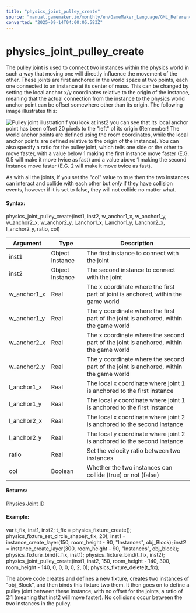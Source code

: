 ```yaml
---
title: "physics_joint_pulley_create"
source: "manual.gamemaker.io/monthly/en/GameMaker_Language/GML_Reference/Physics/Joints/physics_joint_pulley_create.htm"
converted: "2025-09-14T04:00:05.583Z"
---
```


# physics\_joint\_pulley\_create

The pulley joint is used to connect two instances within the physics world in such a way that moving one will directly influence the movement of the other. These joints are first anchored in the world space at two points, each one connected to an instance at its center of mass. This can be changed by setting the local anchor x/y coordinates relative to the origin of the instance, meaning that the actual connection from the instance to the physics world anchor point can be offset somewhere other than its origin. The following image illustrates this:

![Pulley joint illustration](../../../../assets/Images/Scripting_Reference/GML/Reference/Physics/pulley_joint_image.png)If you look at inst2 you can see that its local anchor point has been offset 20 pixels to the "left" of its origin (Remember! The world anchor points are defined using the room coordinates, while the local anchor points are defined relative to the origin of the instance). You can also specify a ratio for the pulley joint, which tells one side or the other to move faster, with a value below 1 making the first instance move faster (E.G. 0.5 will make it move twice as fast) and a value above 1 making the second instance move faster (E.G. 2 will make it move twice as fast).

As with all the joints, if you set the "col" value to true then the two instances can interact and collide with each other but _only_ if they have collision events, however if it is set to false, they will not collide no matter what.

#### Syntax:

physics\_joint\_pulley\_create(inst1, inst2, w\_anchor1\_x, w\_anchor1\_y, w\_anchor2\_x, w\_anchor2\_y, l\_anchor1\_x, l\_anchor1\_y, l\_anchor2\_x, l\_anchor2\_y, ratio, col)

| Argument | Type | Description |
| --- | --- | --- |
| inst1 | Object Instance | The first instance to connect with the joint |
| inst2 | Object Instance | The second instance to connect with the joint |
| w_anchor1_x | Real | The x coordinate where the first part of joint is anchored, within the game world |
| w_anchor1_y | Real | The y coordinate where the first part of the joint is anchored, within the game world |
| w_anchor2_x | Real | The x coordinate where the second part of the joint is anchored, within the game world |
| w_anchor2_y | Real | The y coordinate where the second part of the joint is anchored, within the game world |
| l_anchor1_x | Real | The local x coordinate where joint 1 is anchored to the first instance |
| l_anchor1_y | Real | The local y coordinate where joint 1 is anchored to the first instance |
| l_anchor2_x | Real | The local x coordinate where joint 2 is anchored to the second instance |
| l_anchor2_y | Real | The local y coordinate where joint 2 is anchored to the second instance |
| ratio | Real | Set the velocity ratio between two instances |
| col | Boolean | Whether the two instances can collide (true) or not (false) |

#### Returns:

[Physics Joint ID](Joints.md)

#### Example:

var t\_fix, inst1, inst2;
t\_fix = physics\_fixture\_create();
physics\_fixture\_set\_circle\_shape(t\_fix, 20);
inst1 = instance\_create\_layer(150, room\_height - 90, "Instances", obj\_Block);
inst2 = instance\_create\_layer(300, room\_height - 90, "Instances", obj\_block);
physics\_fixture\_bind(t\_fix, inst1);
physics\_fixture\_bind(t\_fix, inst2);
physics\_joint\_pulley\_create(inst1, inst2, 150, room\_height - 140, 300, room\_height - 140, 0, 0, 0, 0, 2, 0);
physics\_fixture\_delete(t\_fix);

The above code creates and defines a new fixture, creates two instances of "obj\_Block", and then binds this fixture two them. It then goes on to define a pulley joint between these instance, with no offset for the joints, a ratio of 2:1 (meaning that inst2 will move faster). No collisions occur between the two instances in the pulley.